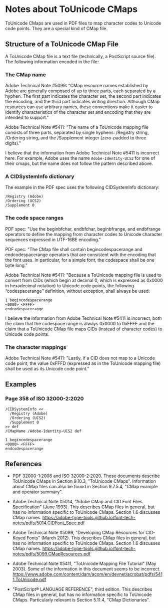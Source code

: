 # Notes about ToUnicode CMaps

ToUnicode CMaps are used in PDF files to map character codes to Unicode
code points.  They are a special kind of CMap file.

## Structure of a ToUnicode CMap File

A ToUnicode CMap file is a text file (technically, a PostScript source file).
The following information encoded in the file:

### The CMap name

Adobe Technical Note #5099: "CMap resource names established by Adobe are
generally composed of up to three parts, each separated by a hyphen. The first
part indicates the character set, the second part indicates the encoding, and
the third part indicates writing direction. Although CMap resources can use
arbitrary names, these conventions make it easier to identify characteristics
of the character set and encoding that they are intended to support."

Adobe Technical Note #5411: "The name of a ToUnicode mapping file consists of
three parts, separated by single hyphens: /Registry string, /Ordering string,
and the /Supplement integer (zero-padded to three digits)."

I believe that the information from Adobe Technical Note #5411 is incorrect
here.  For example, Adobe uses the name `Adobe-Identity-UCS2` for one of
their cmaps, but the name does not follow the pattern described above.

### A CIDSystemInfo dictionary

The example in the PDF spec uses the following CIDSystemInfo dictionary:

```
/Registry (Adobe)
/Ordering (UCS2)
/Supplement 0
```

### The code space ranges

PDF spec: "Use the beginbfchar, endbfchar, beginbfrange, and endbfrange
operators to define the mapping from character codes to Unicode character
sequences expressed in UTF-16BE encoding."

PDF spec: "The CMap file shall contain begincodespacerange and endcodespacerange
operators that are consistent with the encoding that the font uses. In
particular, for a simple font, the codespace shall be one byte long."

Adobe Technical Note #5411: "Because a ToUnicode mapping file is used to
convert from CIDs (which begin at decimal 0, which is expressed as 0x0000 in
hexadecimal notation) to Unicode code points, the following “codespacerange”
definition, without exception, shall always be used:

```
1 begincodespacerange
<0000> <FFFF>
endcodespacerange
```

I believe the information from Adobe Technical Note #5411 is incorrect,
both the claim that the codespace range is always 0x0000 to 0xFFFF and
the claim that a ToUnicode CMap file maps CIDs (instead of character codes) to Unicode code points.

### The character mappings

Adobe Technical Note #5411: "Lastly, if a CID does not map to a Unicode code
point, the value 0xFFFD (expressed as <FFFD> in the ToUnicode mapping file)
shall be used as its Unicode code point."

## Examples

### Page 358 of ISO 32000-2:2020

```
/CIDSystemInfo <<
  /Registry (Adobe)
  /Ordering (UCS2)
  /Supplement 0
>> def
/CMapName /Adobe-Identity-UCS2 def

1 begincodespacerange
<0000> <FFFF>
endcodespacerange
```

## References

- PDF 32000-1:2008 and ISO 32000-2:2020.
  These documents describe ToUnicode CMaps in Section 9.10.3, "ToUnicode CMaps".
  Information about CMap files can also be found in Section 9.7.5.4, "CMap example and operator summary".

- Adobe Technical Note #5014, "Adobe CMap and CID Font Files Specification" (June 1993).
  This describes CMap files in general, but has no information specific to ToUnicode CMaps.
  Section 1.6 discusses CMap names.
  https://adobe-type-tools.github.io/font-tech-notes/pdfs/5014.CIDFont_Spec.pdf

- Adobe Technical Note #5099, "Developing CMap Resources for CID-Keyed Fonts" (March 2012).
  This describes CMap files in general, but has no information specific to ToUnicode CMaps.
  Section 1.6 discusses CMap names.
  https://adobe-type-tools.github.io/font-tech-notes/pdfs/5099.CMapResources.pdf

- Adobe Technical Note #5411, "ToUnicode Mapping File Tutorial" (May 2003).
  Some of the information in this document seems to be incorrect.
  https://www.adobe.com/content/dam/acom/en/devnet/acrobat/pdfs/5411.ToUnicode.pdf

- "PostScript® LANGUAGE REFERENCE", third edition.
  This describes CMap files in general, but has no information specific to ToUnicode CMaps.
  Particularly relevant is Section 5.11.4, "CMap Dictionaries".
